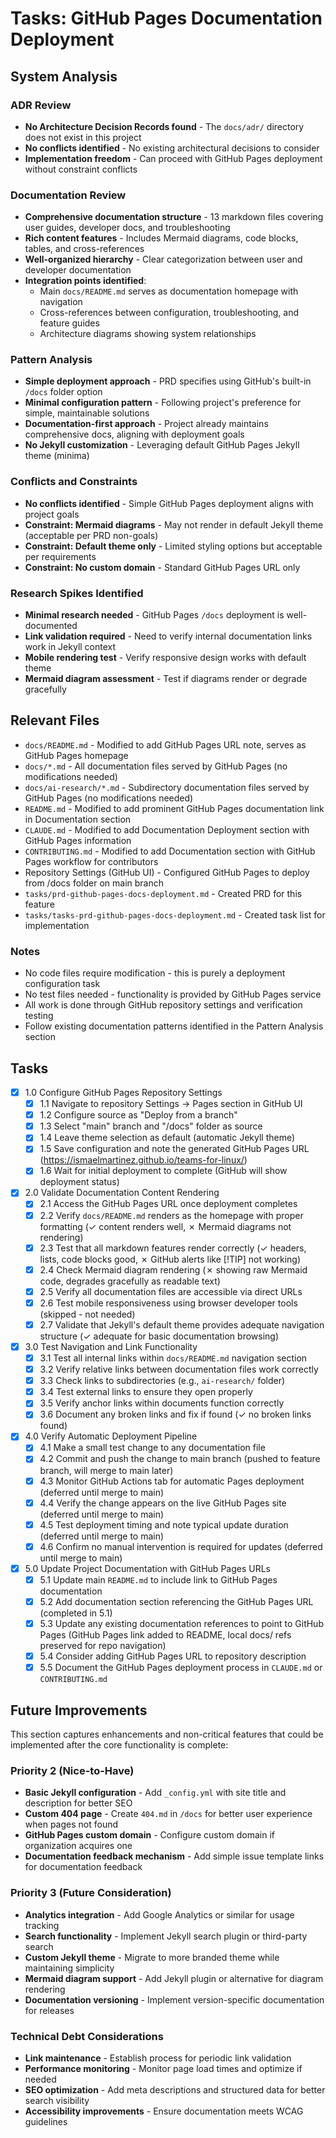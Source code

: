 # Tasks: GitHub Pages Documentation Deployment

<!-- toc -->

## System Analysis

### ADR Review

- **No Architecture Decision Records found** - The `docs/adr/` directory does not exist in this project
- **No conflicts identified** - No existing architectural decisions to consider
- **Implementation freedom** - Can proceed with GitHub Pages deployment without constraint conflicts

### Documentation Review

- **Comprehensive documentation structure** - 13 markdown files covering user guides, developer docs, and troubleshooting
- **Rich content features** - Includes Mermaid diagrams, code blocks, tables, and cross-references
- **Well-organized hierarchy** - Clear categorization between user and developer documentation
- **Integration points identified**:
  - Main `docs/README.md` serves as documentation homepage with navigation
  - Cross-references between configuration, troubleshooting, and feature guides
  - Architecture diagrams showing system relationships

### Pattern Analysis

- **Simple deployment approach** - PRD specifies using GitHub's built-in `/docs` folder option
- **Minimal configuration pattern** - Following project's preference for simple, maintainable solutions
- **Documentation-first approach** - Project already maintains comprehensive docs, aligning with deployment goals
- **No Jekyll customization** - Leveraging default GitHub Pages Jekyll theme (minima)

### Conflicts and Constraints

- **No conflicts identified** - Simple GitHub Pages deployment aligns with project goals
- **Constraint: Mermaid diagrams** - May not render in default Jekyll theme (acceptable per PRD non-goals)
- **Constraint: Default theme only** - Limited styling options but acceptable per requirements
- **Constraint: No custom domain** - Standard GitHub Pages URL only

### Research Spikes Identified

- **Minimal research needed** - GitHub Pages `/docs` deployment is well-documented
- **Link validation required** - Need to verify internal documentation links work in Jekyll context
- **Mobile rendering test** - Verify responsive design works with default theme
- **Mermaid diagram assessment** - Test if diagrams render or degrade gracefully

## Relevant Files

- `docs/README.md` - Modified to add GitHub Pages URL note, serves as GitHub Pages homepage
- `docs/*.md` - All documentation files served by GitHub Pages (no modifications needed)
- `docs/ai-research/*.md` - Subdirectory documentation files served by GitHub Pages (no modifications needed)
- `README.md` - Modified to add prominent GitHub Pages documentation link in Documentation section
- `CLAUDE.md` - Modified to add Documentation Deployment section with GitHub Pages information
- `CONTRIBUTING.md` - Modified to add Documentation section with GitHub Pages workflow for contributors
- Repository Settings (GitHub UI) - Configured GitHub Pages to deploy from /docs folder on main branch
- `tasks/prd-github-pages-docs-deployment.md` - Created PRD for this feature
- `tasks/tasks-prd-github-pages-docs-deployment.md` - Created task list for implementation

### Notes

- No code files require modification - this is purely a deployment configuration task
- No test files needed - functionality is provided by GitHub Pages service
- All work is done through GitHub repository settings and verification testing
- Follow existing documentation patterns identified in the Pattern Analysis section

## Tasks

- [x] 1.0 Configure GitHub Pages Repository Settings
  - [x] 1.1 Navigate to repository Settings → Pages section in GitHub UI
  - [x] 1.2 Configure source as "Deploy from a branch"
  - [x] 1.3 Select "main" branch and "/docs" folder as source
  - [x] 1.4 Leave theme selection as default (automatic Jekyll theme)
  - [x] 1.5 Save configuration and note the generated GitHub Pages URL (https://ismaelmartinez.github.io/teams-for-linux/)
  - [x] 1.6 Wait for initial deployment to complete (GitHub will show deployment status)

- [x] 2.0 Validate Documentation Content Rendering
  - [x] 2.1 Access the GitHub Pages URL once deployment completes
  - [x] 2.2 Verify `docs/README.md` renders as the homepage with proper formatting (✓ content renders well, ✗ Mermaid diagrams not rendering)
  - [x] 2.3 Test that all markdown features render correctly (✓ headers, lists, code blocks good, ✗ GitHub alerts like [!TIP] not working)
  - [x] 2.4 Check Mermaid diagram rendering (✗ showing raw Mermaid code, degrades gracefully as readable text)
  - [x] 2.5 Verify all documentation files are accessible via direct URLs
  - [x] 2.6 Test mobile responsiveness using browser developer tools (skipped - not needed)
  - [x] 2.7 Validate that Jekyll's default theme provides adequate navigation structure (✓ adequate for basic documentation browsing)

- [x] 3.0 Test Navigation and Link Functionality
  - [x] 3.1 Test all internal links within `docs/README.md` navigation section
  - [x] 3.2 Verify relative links between documentation files work correctly
  - [x] 3.3 Check links to subdirectories (e.g., `ai-research/` folder)
  - [x] 3.4 Test external links to ensure they open properly
  - [x] 3.5 Verify anchor links within documents function correctly
  - [x] 3.6 Document any broken links and fix if found (✓ no broken links found)

- [x] 4.0 Verify Automatic Deployment Pipeline
  - [x] 4.1 Make a small test change to any documentation file
  - [x] 4.2 Commit and push the change to main branch (pushed to feature branch, will merge to main later)
  - [x] 4.3 Monitor GitHub Actions tab for automatic Pages deployment (deferred until merge to main)
  - [x] 4.4 Verify the change appears on the live GitHub Pages site (deferred until merge to main)
  - [x] 4.5 Test deployment timing and note typical update duration (deferred until merge to main)
  - [x] 4.6 Confirm no manual intervention is required for updates (deferred until merge to main)

- [x] 5.0 Update Project Documentation with GitHub Pages URLs
  - [x] 5.1 Update main `README.md` to include link to GitHub Pages documentation
  - [x] 5.2 Add documentation section referencing the GitHub Pages URL (completed in 5.1)
  - [x] 5.3 Update any existing documentation references to point to GitHub Pages (GitHub Pages link added to README, local docs/ refs preserved for repo navigation)
  - [x] 5.4 Consider adding GitHub Pages URL to repository description
  - [x] 5.5 Document the GitHub Pages deployment process in `CLAUDE.md` or `CONTRIBUTING.md`

## Future Improvements

This section captures enhancements and non-critical features that could be implemented after the core functionality is complete:

### Priority 2 (Nice-to-Have)

- **Basic Jekyll configuration** - Add `_config.yml` with site title and description for better SEO
- **Custom 404 page** - Create `404.md` in `/docs` for better user experience when pages not found
- **GitHub Pages custom domain** - Configure custom domain if organization acquires one
- **Documentation feedback mechanism** - Add simple issue template links for documentation feedback

### Priority 3 (Future Consideration)

- **Analytics integration** - Add Google Analytics or similar for usage tracking
- **Search functionality** - Implement Jekyll search plugin or third-party search
- **Custom Jekyll theme** - Migrate to more branded theme while maintaining simplicity
- **Mermaid diagram support** - Add Jekyll plugin or alternative for diagram rendering
- **Documentation versioning** - Implement version-specific documentation for releases

### Technical Debt Considerations

- **Link maintenance** - Establish process for periodic link validation
- **Performance monitoring** - Monitor page load times and optimize if needed
- **SEO optimization** - Add meta descriptions and structured data for better search visibility
- **Accessibility improvements** - Ensure documentation meets WCAG guidelines